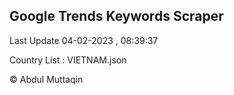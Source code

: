 

## Google Trends Keywords Scraper 
 
Last Update 04-02-2023 , 08:39:37

Country List :
VIETNAM.json



© Abdul Muttaqin 
